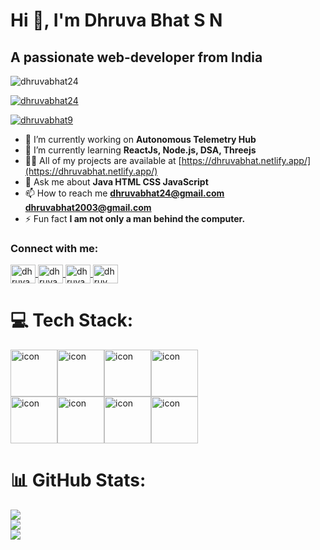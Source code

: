 # Hi 👋, I'm Dhruva Bhat S N
## A passionate web-developer from India

<p align="left"> <img src="https://komarev.com/ghpvc/?username=dhruvabhat24&label=Profile%20views&color=00ff00&style=plastic" alt="dhruvabhat24" /> </p>

<p align="left"> 
  <a href="https://github.com/ryo-ma/github-profile-trophy">
    <img src="https://github-profile-trophy.vercel.app/?username=dhruvabhat24&theme=radical" alt="dhruvabhat24" />
  </a>
</p>

<p align="left"> 
  <a href="https://twitter.com/dhruvabhat9" target="blank">
    <img src="https://img.shields.io/twitter/follow/dhruvabhat9?logo=twitter&style=for-the-badge" alt="dhruvabhat9" />
  </a>
</p>

- 🔭 I’m currently working on **Autonomous Telemetry Hub**
- 🌱 I’m currently learning **ReactJs, Node.js, DSA, Threejs**
- 👨‍💻 All of my projects are available at [https://dhruvabhat.netlify.app/](https://dhruvabhat.netlify.app/)
- 💬 Ask me about **Java HTML CSS JavaScript**
- 📫 How to reach me **dhruvabhat24@gmail.com dhruvabhat2003@gmail.com**
- ⚡ Fun fact **I am not only a man behind the computer.**

### Connect with me:
<p align="left">
  <a href="https://codepen.io/dhruvabhat24" target="blank">
    <img align="center" src="https://raw.githubusercontent.com/rahuldkjain/github-profile-readme-generator/master/src/images/icons/Social/codepen.svg" alt="dhruvabhat24" height="30" width="40" />
  </a>
  <a href="https://twitter.com/dhruvabhat9" target="blank">
    <img align="center" src="https://raw.githubusercontent.com/rahuldkjain/github-profile-readme-generator/master/src/images/icons/Social/twitter.svg" alt="dhruvabhat9" height="30" width="40" />
  </a>
  <a href="https://linkedin.com/in/dhruva bhat" target="blank">
    <img align="center" src="https://raw.githubusercontent.com/rahuldkjain/github-profile-readme-generator/master/src/images/icons/Social/linked-in-alt.svg" alt="dhruva bhat" height="30" width="40" />
  </a>
  <a href="https://instagram.com/dhruv__bhat_05" target="blank">
    <img align="center" src="https://raw.githubusercontent.com/rahuldkjain/github-profile-readme-generator/master/src/images/icons/Social/instagram.svg" alt="dhruv__bhat_05" height="30" width="40" />
  </a>
</p>

# 💻 Tech Stack:
<div style="display: flex; align-items: flex-start;"><img src="https://techstack-generator.vercel.app/js-icon.svg" alt="icon" width="75" height="75" /><img src="https://techstack-generator.vercel.app/react-icon.svg" alt="icon" width="75" height="75" /><img src="https://techstack-generator.vercel.app/github-icon.svg" alt="icon" width="75" height="75" /><img src="https://techstack-generator.vercel.app/docker-icon.svg" alt="icon" width="75" height="75" /></div><div style="display: flex; align-items: flex-start;"><img src="https://techstack-generator.vercel.app/java-icon.svg" alt="icon" width="75" height="75" /><img src="https://techstack-generator.vercel.app/mysql-icon.svg" alt="icon" width="75" height="75" /><img src="https://techstack-generator.vercel.app/nginx-icon.svg" alt="icon" width="75" height="75" /><img src="https://techstack-generator.vercel.app/python-icon.svg" alt="icon" width="75" height="75" /></div>

# 📊 GitHub Stats:
![](https://github-readme-stats.vercel.app/api?username=Dhruvabhat24&theme=radical&hide_border=false&include_all_commits=true&count_private=true)<br/>
![](https://github-readme-streak-stats.herokuapp.com/?user=Dhruvabhat24&theme=radical&hide_border=false)<br/>
![](https://github-readme-stats.vercel.app/api/top-langs/?username=Dhruvabhat24&theme=radical&hide_border=false&include_all_commits=true&count_private=true&layout=compact)
